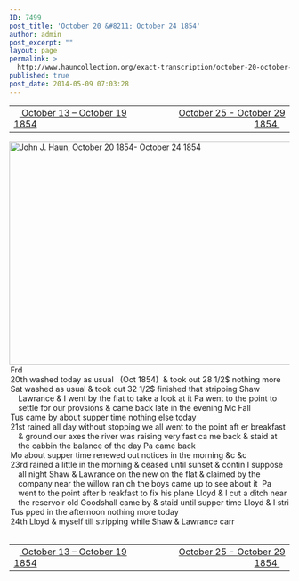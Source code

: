 ```yaml
---
ID: 7499
post_title: 'October 20 &#8211; October 24 1854'
author: admin
post_excerpt: ""
layout: page
permalink: >
  http://www.hauncollection.org/exact-transcription/october-20-october-24-1854/
published: true
post_date: 2014-05-09 07:03:28
---
```

<table style="width: 100%;" align="center">
<tbody>
<tr>
<td width="50%"><a title="October 13 – October 19 1854" href="http://www.hauncollection.org/version-2/version-ii-series-i/october-13-october-19-1854/"><img src="https://lh3.googleusercontent.com/-EFJpxxNiPNw/VqgtWBCZrMI/AAAAAAAAAFU/WfY4lPFWWkg/s800-Ic42/Soeb-Plain-Arrows-8-10px.png" alt="" width="10" height="10" /> October 13 – October 19 1854</a></td>
<td style="text-align: right;"><a title="October 25 – October 29 1854" href="http://www.hauncollection.org/version-2/version-ii-series-i/october-25-october-29-1854/"> October 25 - October 29 1854 <img src="https://lh3.googleusercontent.com/-67k0cYlpXHw/VqgtWKz1MXI/AAAAAAAAAFU/k9PW_Piyurk/s800-Ic42/Soeb-Plain-Arrows-5-10px.png" alt="" width="10" height="10" /></a></td>
</tr>
</tbody>
</table>
<a href="http://www.hauncollection.org/wp-content/uploads/John Haun/JJH_059_October 20 1854- October 24 1854.JPG" target="_blank" rel="noopener"><img class="alignnone wp-image-2289 size-large" src="http://www.hauncollection.org/wp-content/uploads/John Haun/JJH_059_October 20 1854- October 24 1854-1024x682.jpg" alt="John J. Haun, October 20 1854- October 24 1854" width="604" height="402" /></a>
<div style="text-indent: -1em; padding-left: 16px;">Frd</div>
<div style="text-indent: -1em; padding-left: 16px;">20th washed today as usual   (Oct 1854)  &amp; took out 28 1/2$ nothing more</div>
<div style="text-indent: -1em; padding-left: 16px;">Sat washed as usual &amp; took out 32 1/2$ finished that stripping Shaw
Lawrance &amp; I went by the flat to take a look at it Pa went to the point
to settle for our provsions &amp; came back late in the evening Mc Fall</div>
<div style="text-indent: -1em; padding-left: 16px;">Tus came by about supper time nothing else today</div>
<div style="text-indent: -1em; padding-left: 16px;">21st rained all day without stopping we all went to the point aft
er breakfast &amp; ground our axes the river was raising very fast ca
me back &amp; staid at the cabbin the balance of the day Pa came back</div>
<div style="text-indent: -1em; padding-left: 16px;">Mo about supper time renewed out notices in the morning &amp;c &amp;c</div>
<div style="text-indent: -1em; padding-left: 16px;">23rd rained a little in the morning &amp; ceased until sunset &amp; contin
I suppose all night Shaw &amp; Lawrance on the new
on the flat &amp; claimed by the company near the willow ran
ch the boys came up to see about it  Pa went to the point after b
reakfast to fix his plane Lloyd &amp; I cut a ditch near the reservoir
old Goodshall came by &amp; staid until supper time Lloyd &amp; I stri</div>
<div style="text-indent: -1em; padding-left: 16px;">Tus pped in the afternoon nothing more today</div>
<div style="text-indent: -1em; padding-left: 16px;">24th Lloyd &amp; myself till stripping while Shaw &amp; Lawrance carr</div>
&nbsp;
<table style="width: 100%;" align="center">
<tbody>
<tr>
<td width="50%"><a title="October 13 – October 19 1854" href="http://www.hauncollection.org/version-2/version-ii-series-i/october-13-october-19-1854/"><img src="https://lh3.googleusercontent.com/-EFJpxxNiPNw/VqgtWBCZrMI/AAAAAAAAAFU/WfY4lPFWWkg/s800-Ic42/Soeb-Plain-Arrows-8-10px.png" alt="" width="10" height="10" /> October 13 – October 19 1854</a></td>
<td style="text-align: right;"><a title="October 25 – October 29 1854" href="http://www.hauncollection.org/version-2/version-ii-series-i/october-25-october-29-1854/"> October 25 - October 29 1854 <img src="https://lh3.googleusercontent.com/-67k0cYlpXHw/VqgtWKz1MXI/AAAAAAAAAFU/k9PW_Piyurk/s800-Ic42/Soeb-Plain-Arrows-5-10px.png" alt="" width="10" height="10" /></a></td>
</tr>
</tbody>
</table>